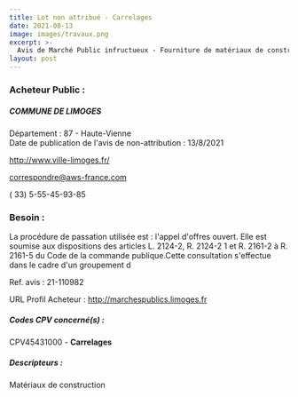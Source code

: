 ```yaml
---
title: Lot non attribué - Carrelages
date: 2021-08-13
image: images/travaux.png
excerpt: >-
  Avis de Marché Public infructueux - Fourniture de matériaux de construction, de matériaux de constructions routières et d'accessoires associés
layout: post
---
```


### Acheteur Public :
##### COMMUNE DE LIMOGES
Département : 87 - Haute-Vienne<br/>
Date de publication de l'avis de non-attribution : 13/8/2021


http://www.ville-limoges.fr/

correspondre@aws-france.com

( 33) 5-55-45-93-85
### Besoin :

La procédure de passation utilisée est : l'appel d'offres ouvert. Elle est soumise aux dispositions des articles L. 2124-2, R. 2124-2 1 et R. 2161-2 à R. 2161-5 du Code de la commande publique.Cette consultation s'effectue dans le cadre d'un groupement d

Ref. avis : 21-110982

URL Profil Acheteur : http://marchespublics.limoges.fr

##### Codes CPV concerné(s) :
CPV45431000 - **Carrelages** <br/>

##### Descripteurs :
Matériaux de construction <br/>

